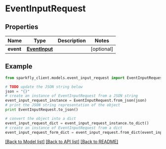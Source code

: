 # EventInputRequest


## Properties
Name | Type | Description | Notes
------------ | ------------- | ------------- | -------------
**event** | [**EventInput**](EventInput.md) |  | [optional] 

## Example

```python
from sparkfly_client.models.event_input_request import EventInputRequest

# TODO update the JSON string below
json = "{}"
# create an instance of EventInputRequest from a JSON string
event_input_request_instance = EventInputRequest.from_json(json)
# print the JSON string representation of the object
print EventInputRequest.to_json()

# convert the object into a dict
event_input_request_dict = event_input_request_instance.to_dict()
# create an instance of EventInputRequest from a dict
event_input_request_form_dict = event_input_request.from_dict(event_input_request_dict)
```
[[Back to Model list]](../README.md#documentation-for-models) [[Back to API list]](../README.md#documentation-for-api-endpoints) [[Back to README]](../README.md)


